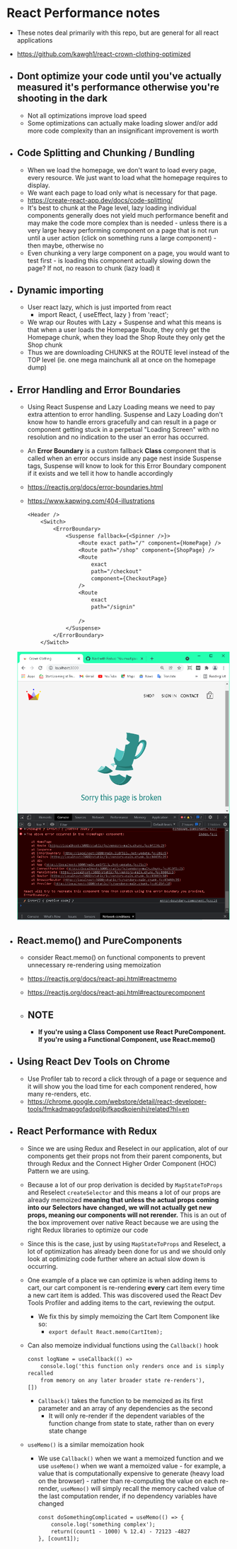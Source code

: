 # React Performance notes

-   These notes deal primarily with this repo, but are general for all react applications
-   https://github.com/kawgh1/react-crown-clothing-optimized

-   ## Dont optimize your code until you've actually measured it's performance otherwise you're shooting in the dark
    -   Not all optimizations improve load speed
    -   Some optimizations can actually make loading slower and/or add more code complexity than an insignificant improvement is worth
-   ## Code Splitting and Chunking / Bundling

    -   When we load the homepage, we don't want to load every page, every resource. We just want to load what the homepage requires to display.
    -   We want each page to load only what is necessary for that page.
    -   https://create-react-app.dev/docs/code-splitting/
    -   It's best to chunk at the Page level, lazy loading individual components generally does not yield much performance benefit and may make the code more complex than is needed - unless there is a very large heavy performing component on a page that is not run until a user action (click on something runs a large component) - then maybe, otherwise no
    -   Even chunking a very large component on a page, you would want to test first - is loading this component actually slowing down the page? If not, no reason to chunk (lazy load) it

-   ## Dynamic importing

    -   User react lazy, which is just imported from react
        -   import React, { useEffect, lazy } from 'react';
    -   We wrap our Routes with Lazy + Suspense and what this means is that when a user loads the Homepage Route, they only get the Homepage chunk, when they load the Shop Route they only get the Shop chunk
    -   Thus we are downloading CHUNKS at the ROUTE level instead of the TOP level (ie. one mega mainchunk all at once on the homepage dump)

-   ## Error Handling and Error Boundaries

    -   Using React Suspense and Lazy Loading means we need to pay extra attention to error handling. Suspense and Lazy Loading don't know how to handle errors gracefully and can result in a page or component getting stuck in a perpetual "Loading Screen" with no resolution and no indication to the user an error has occurred.
    -   An **Error Boundary** is a custom fallback **Class** component that is called when an error occurs inside any page nest inside Suspense tags, Suspense will know to look for this Error Boundary component if it exists and we tell it how to handle accordingly
    -   https://reactjs.org/docs/error-boundaries.html
    -   https://www.kapwing.com/404-illustrations

            <Header />
                <Switch>
                    <ErrorBoundary>
                        <Suspense fallback={<Spinner />}>
                            <Route exact path="/" component={HomePage} />
                            <Route path="/shop" component={ShopPage} />
                            <Route
                                exact
                                path="/checkout"
                                component={CheckoutPage}
                            />
                            <Route
                                exact
                                path="/signin"

                            />
                        </Suspense>
                    </ErrorBoundary>
                </Switch>

    ![error-boundary](https://raw.githubusercontent.com/kawgh1/react-performance/master/error-boundary-example.png)

-   ## React.memo() and PureComponents

    -   consider React.memo() on functional components to prevent unnecessary re-rendering using memoization
    -   https://reactjs.org/docs/react-api.html#reactmemo
    -   https://reactjs.org/docs/react-api.html#reactpurecomponent

    -   ## NOTE
        -   **If you're using a Class Component use React PureComponent. If you're using a Functional Component, use React.memo()**

-   ## Using React Dev Tools on Chrome

    -   Use Profiler tab to record a click through of a page or sequence and it will show you the load time for each component rendered, how many re-renders, etc.
    -   https://chrome.google.com/webstore/detail/react-developer-tools/fmkadmapgofadopljbjfkapdkoienihi/related?hl=en

-   ## React Performance with Redux

    -   Since we are using Redux and Reselect in our application, alot of our components get their props not from their parent components, but through Redux and the Connect Higher Order Component (HOC) Pattern we are using.
    -   Because a lot of our prop derivation is decided by `MapStateToProps` and Reselect `createSelector` and this means a lot of our props are already memoized **meaning that unless the actual props coming into our Selectors have changed, we will not actually get new props, meaning our components will not rerender.** This is an out of the box improvement over native React because we are using the right Redux libraries to optimize our code
    -   Since this is the case, just by using `MapStateToProps` and Reselect, a lot of optimization has already been done for us and we should only look at optimizing code further where an actual slow down is occurring.
    -   One example of a place we can optimize is when adding items to cart, our cart component is re-rendering **every** cart item every time a new cart item is added. This was discovered used the React Dev Tools Profiler and adding items to the cart, reviewing the output.
        -   We fix this by simply memoizing the Cart Item Component like so:
            -   `export default React.memo(CartItem);`
    -   Can also memoize individual functions using the `Callback()` hook

            const logName = useCallback(() =>
                console.log('this function only renders once and is simply recalled
                from memory on any later broader state re-renders'),
            [])

        -   `Callback()` takes the function to be memoized as its first parameter and an array of any dependencies as the second
            -   It will only re-render if the dependent variables of the function change from state to state, rather than on every state change

    -   `useMemo()` is a similar memoization hook

        -   We use `Callback()` when we want a memoized function and we use `useMemo()` when we want a memoized value - for example, a value that is computationally expensive to generate (heavy load on the browser) - rather than re-computing the value on each re-render, `useMemo()` will simply recall the memory cached value of the last computation render, if no dependency variables have changed

                const doSomethingComplicated = useMemo(() => {
                    console.log('something complex');
                    return((count1 - 1000) % 12.4) - 72123 -4827
                }, [count1]);
